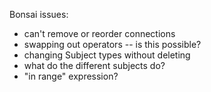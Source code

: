 Bonsai issues:

- can't remove or reorder connections
- swapping out operators -- is this possible?
- changing Subject types without deleting
- what do the different subjects do?
- "in range" expression?

